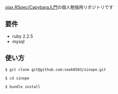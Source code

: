 [oiax RSpec/Capybara入門](https://www.oiax.jp/rails/rspec_capybara_primer.html)の個人勉強用リポジトリです

要件
-----

* ruby 2.2.5
* mysql

使い方
--------

```
$ git clone git@github.com:seak0503/sinope.git

$ cd sinope

$ bundle install
```